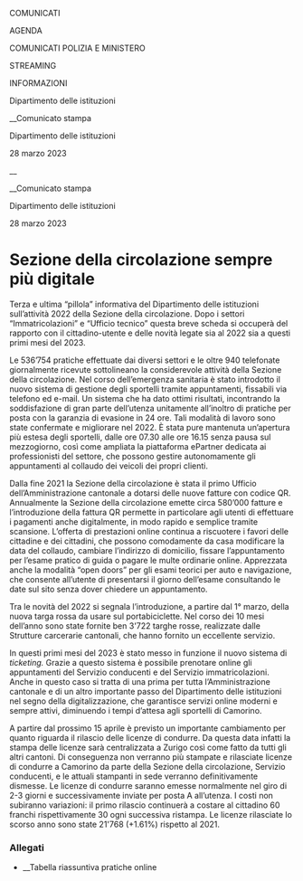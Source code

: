 COMUNICATI

AGENDA

COMUNICATI POLIZIA E MINISTERO

STREAMING

INFORMAZIONI

Dipartimento delle istituzioni  

__Comunicato stampa

Dipartimento delle istituzioni  

28 marzo 2023

__

__Comunicato stampa

Dipartimento delle istituzioni  

28 marzo 2023

# Sezione della circolazione sempre più digitale

Terza e ultima “pillola” informativa del Dipartimento delle istituzioni
sull’attività 2022 della Sezione della circolazione. Dopo i settori
“Immatricolazioni” e “Ufficio tecnico” questa breve scheda si occuperà del
rapporto con il cittadino-utente e delle novità legate sia al 2022 sia a
questi primi mesi del 2023.

  

Le 536’754 pratiche effettuate dai diversi settori e le oltre 940 telefonate
giornalmente ricevute sottolineano la considerevole attività della Sezione
della circolazione. Nel corso dell’emergenza sanitaria è stato introdotto il
nuovo sistema di gestione degli sportelli tramite appuntamenti, fissabili via
telefono ed e-mail. Un sistema che ha dato ottimi risultati, incontrando la
soddisfazione di gran parte dell’utenza unitamente all’inoltro di pratiche per
posta con la garanzia di evasione in 24 ore. Tali modalità di lavoro sono
state confermate e migliorare nel 2022. È stata pure mantenuta un’apertura più
estesa degli sportelli, dalle ore 07.30 alle ore 16.15 senza pausa sul
mezzogiorno, così come ampliata la piattaforma ePartner dedicata ai
professionisti del settore, che possono gestire autonomamente gli appuntamenti
al collaudo dei veicoli dei propri clienti.

Dalla fine 2021 la Sezione della circolazione è stata il primo Ufficio
dell’Amministrazione cantonale a dotarsi delle nuove fatture con codice QR.
Annualmente la Sezione della circolazione emette circa 580’000 fatture e
l’introduzione della fattura QR permette in particolare agli utenti di
effettuare i pagamenti anche digitalmente, in modo rapido e semplice tramite
scansione. L’offerta di prestazioni online continua a riscuotere i favori
delle cittadine e dei cittadini, che possono comodamente da casa modificare la
data del collaudo, cambiare l’indirizzo di domicilio, fissare l’appuntamento
per l’esame pratico di guida o pagare le multe ordinarie online. Apprezzata
anche la modalità “open doors” per gli esami teorici per auto e navigazione,
che consente all’utente di presentarsi il giorno dell’esame consultando le
date sul sito senza dover chiedere un appuntamento.

Tra le novità del 2022 si segnala l’introduzione, a partire dal 1° marzo,
della nuova targa rossa da usare sul portabiciclette. Nel corso dei 10 mesi
dell’anno sono state fornite ben 3'722 targhe rosse, realizzate dalle
Strutture carcerarie cantonali, che hanno fornito un eccellente servizio.

In questi primi mesi del 2023 è stato messo in funzione il nuovo sistema di
_ticketing._ Grazie a questo sistema è possibile prenotare online gli
appuntamenti del Servizio conducenti e del Servizio immatricolazioni. Anche in
questo caso si tratta di una prima per tutta l’Amministrazione cantonale e di
un altro importante passo del Dipartimento delle istituzioni nel segno della
digitalizzazione, che garantisce servizi online moderni e sempre attivi,
diminuendo i tempi d’attesa agli sportelli di Camorino.

A partire dal prossimo 15 aprile è previsto un importante cambiamento per
quanto riguarda il rilascio delle licenze di condurre. Da questa data infatti
la stampa delle licenze sarà centralizzata a Zurigo così come fatto da tutti
gli altri cantoni. Di conseguenza non verranno più stampate e rilasciate
licenze di condurre a Camorino da parte della Sezione della circolazione,
Servizio conducenti, e le attuali stampanti in sede verranno definitivamente
dismesse. Le licenze di condurre saranno emesse normalmente nel giro di 2-3
giorni e successivamente inviate per posta A all’utenza. I costi non subiranno
variazioni: il primo rilascio continuerà a costare al cittadino 60 franchi
rispettivamente 30 ogni successiva ristampa. Le licenze rilasciate lo scorso
anno sono state 21'768 (+1.61%) rispetto al 2021.

### Allegati

  * __Tabella riassuntiva pratiche online

